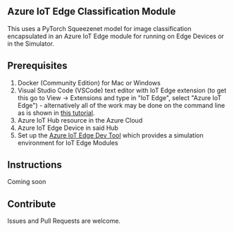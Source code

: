 Azure IoT Edge Classification Module
----

This uses a PyTorch Squeezenet model for image classification encapsulated in an Azure IoT Edge module for running on Edge Devices or in the Simulator.

## Prerequisites

1.  Docker (Community Edition) for Mac or Windows
2.  Visual Studio Code (VSCode) text editor with IoT Edge extension (to get this go to View -> Extensions and type in "IoT Edge", select "Azure IoT Edge") - alternatively all of the work may be done on the command line as is shown in [this tutorial](https://docs.microsoft.com/en-us/azure/iot-edge/quickstart-linux).
3.  Azure IoT Hub resource in the Azure Cloud
4.  Azure IoT Edge Device in said Hub
5.  Set up the <a href="https://github.com/Azure/iotedgedev" target="_blank">Azure IoT Edge Dev Tool</a> which provides a simulation environment for IoT Edge Modules

## Instructions

Coming soon

## Contribute

Issues and Pull Requests are welcome.

